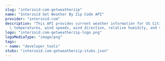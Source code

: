 ```yaml
---
slug: "interzoid-com-getweatherzip"
name: "Interzoid Get Weather By Zip Code API"
provider: "interzoid.com"
description: "This API provides current weather information for US Cities, including\
  \ temperatures, wind speeds, wind direction, relative humidity, and visibility."
logo: "interzoid.com-getweatherzip-logo.png"
logoMediaType: "image/png"
tags:
- name: "developer_tools"
stubs: "interzoid.com-getweatherzip-stubs.json"
---
```


